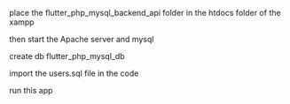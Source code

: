 place the flutter_php_mysql_backend_api folder in the htdocs folder of the xampp

then start the Apache server and mysql

create db flutter_php_mysql_db

import the users.sql file in the code

run this app